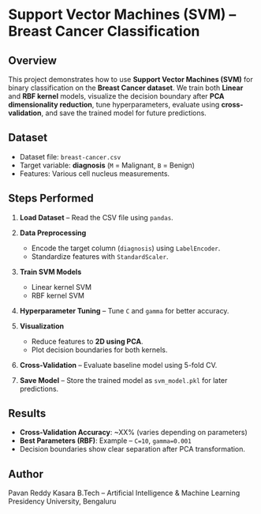 
# Support Vector Machines (SVM) – Breast Cancer Classification

##  Overview

This project demonstrates how to use **Support Vector Machines (SVM)** for binary classification on the **Breast Cancer dataset**.
We train both **Linear** and **RBF kernel** models, visualize the decision boundary after **PCA dimensionality reduction**, tune hyperparameters, evaluate using **cross-validation**, and save the trained model for future predictions.

##  Dataset

* Dataset file: `breast-cancer.csv`
* Target variable: **diagnosis** (`M` = Malignant, `B` = Benign)
* Features: Various cell nucleus measurements.



##  Steps Performed

1. **Load Dataset** – Read the CSV file using `pandas`.
2. **Data Preprocessing**

   * Encode the target column (`diagnosis`) using `LabelEncoder`.
   * Standardize features with `StandardScaler`.
3. **Train SVM Models**

   * Linear kernel SVM
   * RBF kernel SVM
4. **Hyperparameter Tuning** – Tune `C` and `gamma` for better accuracy.
5. **Visualization**

   * Reduce features to **2D using PCA**.
   * Plot decision boundaries for both kernels.
6. **Cross-Validation** – Evaluate baseline model using 5-fold CV.
7. **Save Model** – Store the trained model as `svm_model.pkl` for later predictions.



##  Results

* **Cross-Validation Accuracy**: \~XX% (varies depending on parameters)
* **Best Parameters (RBF)**: Example – `C=10`, `gamma=0.001`
* Decision boundaries show clear separation after PCA transformation.


##  Author

Pavan Reddy Kasara
B.Tech – Artificial Intelligence & Machine Learning
Presidency University, Bengaluru
